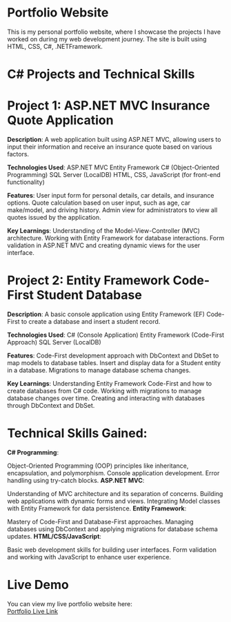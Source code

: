 # Portfolio Website

This is my personal portfolio website, where I showcase the projects I have worked on during my web development journey. The site is built using HTML, CSS, C#, .NETFramework.

# C# Projects and Technical Skills
# Project 1: ASP.NET MVC Insurance Quote Application
**Description**:  A web application built using ASP.NET MVC, allowing users to input their information and receive an insurance quote based on various factors.

**Technologies Used**:
ASP.NET MVC
Entity Framework
C# (Object-Oriented Programming)
SQL Server (LocalDB)
HTML, CSS, JavaScript (for front-end functionality)

**Features**:
User input form for personal details, car details, and insurance options.
Quote calculation based on user input, such as age, car make/model, and driving history.
Admin view for administrators to view all quotes issued by the application.

**Key Learnings**:
Understanding of the Model-View-Controller (MVC) architecture.
Working with Entity Framework for database interactions.
Form validation in ASP.NET MVC and creating dynamic views for the user interface.

# Project 2: Entity Framework Code-First Student Database
**Description**: A basic console application using Entity Framework (EF) Code-First to create a database and insert a student record.

**Technologies Used**:
C# (Console Application)
Entity Framework (Code-First Approach)
SQL Server (LocalDB)

**Features**:
Code-First development approach with DbContext and DbSet to map models to database tables.
Insert and display data for a Student entity in a database.
Migrations to manage database schema changes.

**Key Learnings**:
Understanding Entity Framework Code-First and how to create databases from C# code.
Working with migrations to manage database changes over time.
Creating and interacting with databases through DbContext and DbSet.

# Technical Skills Gained:
**C# Programming**:

Object-Oriented Programming (OOP) principles like inheritance, encapsulation, and polymorphism.
Console application development.
Error handling using try-catch blocks.
**ASP.NET MVC**:

Understanding of MVC architecture and its separation of concerns.
Building web applications with dynamic forms and views.
Integrating Model classes with Entity Framework for data persistence.
**Entity Framework**:

Mastery of Code-First and Database-First approaches.
Managing databases using DbContext and applying migrations for database schema updates.
**HTML/CSS/JavaScript**:

Basic web development skills for building user interfaces.
Form validation and working with JavaScript to enhance user experience.

# Live Demo

You can view my live portfolio website here:  
[Portfolio Live Link](https://Stellaraju.github.io)





